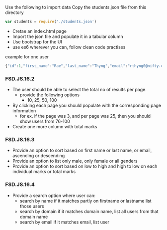 
Use the following to import data
Copy the students.json file from this directory

```javascript
var students = require('./students.json')
```

- Cretae an index.html page
- Import the json file and populate it in a tabular column
- Use bootstrap for the UI
- use es6 wherever you can, follow clean code practises

example for one user
```javascript
{"id":1,"first_name":"Rae","last_name":"Thyng","email":"rthyng0@nifty.com","gender":"Female","english":36,"maths":61,"science":68}
```

### FSD.JS.16.2
- The user should be able to select the total no of results per page.
    - provide the following options
        - 10, 25, 50, 100
- By clicking each page you should populate with the corresponding page information
    - for ex. if the page was 3, and per page was 25,
        then you should show users from 76-100
- Create one more column with total marks

### FSD.JS.16.3
- Provide an option to sort based on first name or last name, or email, ascending or descending
- Provide an option to list only male, only female or all genders
- Provide an option to sort based on low to high and high to low on each individual marks or total marks

### FSD.JS.16.4
- Provide a search option where user can:
    - search by name
        if it matches partly on firstname or lastname list those users
    - search by domain
        if it matches domain name, list all users from that domain name
    - search by email
        if it matches email, list user
    